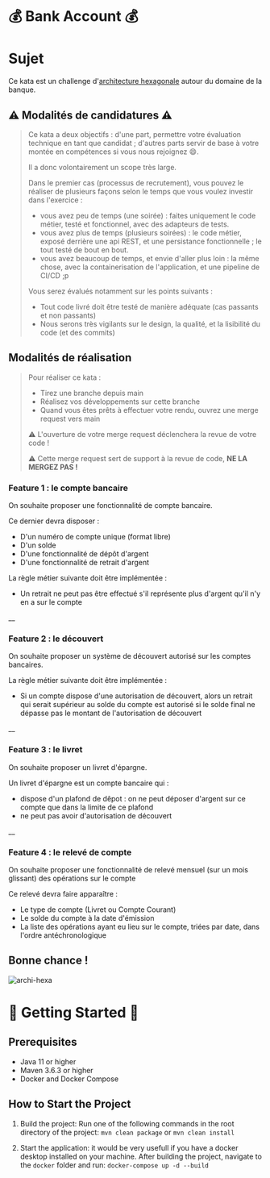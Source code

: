 # 💰 **Bank Account** 💰

# Sujet

Ce kata est un challenge d'[architecture hexagonale](https://fr.wikipedia.org/wiki/Architecture_hexagonale) autour du domaine de la banque.

## ⚠️ Modalités de candidatures ⚠️

> Ce kata a deux objectifs : d'une part, permettre votre évaluation technique en tant que candidat ; 
> d'autres parts servir de base à votre montée en compétences si vous nous rejoignez :smile:.
> 
> Il a donc volontairement un scope très large.
> 
> Dans le premier cas (processus de recrutement), vous pouvez le réaliser de plusieurs façons 
> selon le temps que vous voulez investir dans l'exercice :
>
> - vous avez peu de temps (une soirée) : faites uniquement le code métier, testé et fonctionnel, avec des adapteurs de tests.
> - vous avez plus de temps (plusieurs soirées) : le code métier, exposé derrière une api REST, et une persistance fonctionnelle ; le tout testé de bout en bout.
> - vous avez beaucoup de temps, et envie d'aller plus loin : la même chose, avec la containerisation de l'application, et une pipeline de CI/CD ;p
> 
> Vous serez évalués notamment sur les points suivants :
> 
> - Tout code livré doit être testé de manière adéquate (cas passants et non passants)
> - Nous serons très vigilants sur le design, la qualité, et la lisibilité du code (et des commits)
>

## Modalités de réalisation

> Pour réaliser ce kata : 
> - Tirez une branche depuis main
> - Réalisez vos développements sur cette branche
> - Quand vous êtes prêts à effectuer votre rendu, ouvrez une merge request vers main 
>
> ⚠️ L'ouverture de votre merge request déclenchera la revue de votre code !
> 
>⚠️ Cette merge request sert de support à la revue de code, **NE LA MERGEZ PAS !**
>


### Feature 1 : le compte bancaire

On souhaite proposer une fonctionnalité de compte bancaire. 

Ce dernier devra disposer : 

- D'un numéro de compte unique (format libre)
- D'un solde
- D'une fonctionnalité de dépôt d'argent
- D'une fonctionnalité de retrait d'argent

La règle métier suivante doit être implémentée : 

- Un retrait ne peut pas être effectué s'il représente plus d'argent qu'il n'y en a sur le compte

__          

### Feature 2 : le découvert

On souhaite proposer un système de découvert autorisé sur les comptes bancaires.

La règle métier suivante doit être implémentée : 

- Si un compte dispose d'une autorisation de découvert, alors un retrait qui serait supérieur au solde du compte est autorisé
si le solde final ne dépasse pas le montant de l'autorisation de découvert

__

### Feature 3 : le livret

On souhaite proposer un livret d'épargne.

Un livret d'épargne est un compte bancaire qui : 

- dispose d'un plafond de dêpot : on ne peut déposer d'argent sur ce compte que dans la limite de ce plafond
- ne peut pas avoir d'autorisation de découvert

__

### Feature 4 : le relevé de compte

On souhaite proposer une fonctionnalité de relevé mensuel (sur un mois glissant) des opérations sur le compte

Ce relevé devra faire apparaître : 

- Le type de compte (Livret ou Compte Courant)
- Le solde du compte à la date d'émission
- La liste des opérations ayant eu lieu sur le compte, triées par date, dans l'ordre antéchronologique

## Bonne chance !


![archi-hexa](./assets/hexa-schema.png)

# 🚀 **Getting Started** 🚀

## Prerequisites
- Java 11 or higher
- Maven 3.6.3 or higher
- Docker and Docker Compose

## How to Start the Project

1. Build the project:
   Run one of the following commands in the root directory of the project:
   `mvn clean package`
   or
   `mvn clean install`

2. Start the application:
   it would be very usefull if you have a docker desktop installed on your machine.
   After building the project, navigate to the `docker` folder and run:
   `docker-compose up -d --build`





 






